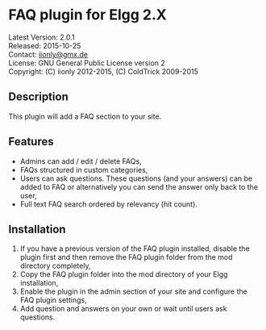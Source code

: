 FAQ plugin for Elgg 2.X
=======================

Latest Version: 2.0.1  
Released: 2015-10-25  
Contact: iionly@gmx.de  
License: GNU General Public License version 2  
Copyright: (C) iionly 2012-2015, (C) ColdTrick 2009-2015


Description
-----------

This plugin will add a FAQ section to your site.


Features
--------

- Admins can add / edit / delete FAQs,
- FAQs structured in custom categories,
- Users can ask questions. These questions (and your answers) can be added to FAQ or alternatively you can send the answer only back to the user,
- Full text FAQ search ordered by relevancy (hit count).


Installation
------------

1. If you have a previous version of the FAQ plugin installed, disable the plugin first and then remove the FAQ plugin folder from the mod directory completely,
2. Copy the FAQ plugin folder into the mod directory of your Elgg installation,
3. Enable the plugin in the admin section of your site and configure the FAQ plugin settings,
4. Add question and answers on your own or wait until users ask questions.
